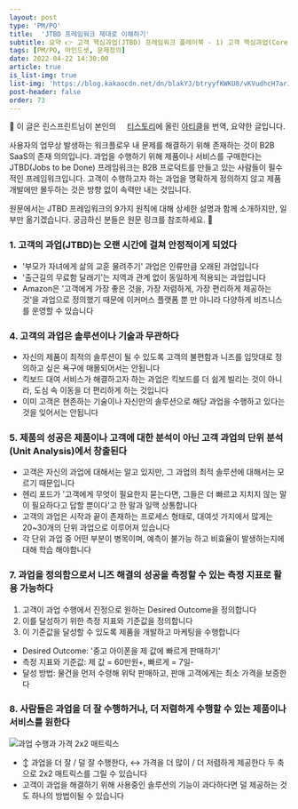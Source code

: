 ```yaml
---
layout: post
type: 'PM/PO'
title:  'JTBD 프레임워크 제대로 이해하기'
subtitle: 요약 👉 고객 핵심과업(JTBD) 프레임워크 플레이북 - 1) 고객 핵심과업(Core Functional Job) 이해하기
tags: [PM/PO, 마인드셋, 문제정의]
date: 2022-04-22 14:30:00
article: true
is_list-img: true
list-img: 'https://blog.kakaocdn.net/dn/blakYJ/btryyfKWKU8/vKVudhcH7arJkHkw3nUHi1/img.png'
post-header: false
order: 73
---
```


<p class="text-gray">
 🔗 이 글은 린스프린트님이 본인의 <a href='https://acquiredentrepreneur.tistory.com/' target='blank' rel='nofollow' id='outlink1' onclick='clickedOutlink(outlink1)'><img src='https://www.google.com/s2/favicons?sz=64&domain=https://acquiredentrepreneur.tistory.com/' style='display:inline; height: 1em; position: relative; bottom: -2px; margin-right: 2px;'>티스토리</a>에 올린 <a href='https://acquiredentrepreneur.tistory.com/105' target='blank' rel='nofollow' id='outlink2' onclick='clickedOutlink(outlink2)'>아티클</a>을 번역, 요약한 글입니다.
</p>

사용자의 업무상 발생하는 워크플로우 내 문제를 해결하기 위해 존재하는 것이 B2B SaaS의 존재 의의입니다. 과업을 수행하기 위해 제품이나 서비스를 구매한다는 JTBD(Jobs to be Done) 프레임워크는 B2B 프로덕트를 만들고 있는 사람들이 필수적인 프레임워크입니다. 고객이 수행하고자 하는 과업을 명확하게 정의하지 않고 제품 개발에만 몰두하는 것은 방향 없이 속력만 내는 것입니다.

원문에서는 JTBD 프레임워크의 9가지 원칙에 대해 상세한 설명과 함께 소개하지만, 일부만 옮기겠습니다. 궁금하신 분들은 원문 링크를 참조하세요. 🔮

### 1. 고객의 과업(JTBD)는 오랜 시간에 걸쳐 안정적이게 되었다
   - '부모가 자녀에게 삶의 교훈 물려주기' 과업은 인류만큼 오래된 과업입니다
   - '출근길의 무료함 달래기'는 지역과 관계 없이 동일하게 적용되는 과업입니다
   - Amazon은 '고객에게 가장 좋은 것을, 가장 저렴하게, 가장 편리하게 제공하는 것'을 과업으로 정의했기 때문에 이커머스 플랫폼 뿐 만 아니라 다양하게 비즈니스를 운영할 수 있습니다


### 4. 고객의 과업은 솔루션이나 기술과 무관하다

 - 자신의 제품이 최적의 솔루션이 될 수 있도록 고객의 불편함과 니즈를 입맛대로 정의하고 싶은 욕구에 매몰되어서는 안됩니다
 - 킥보드 대여 서비스가 해결하고자 하는 과업은 킥보드를 더 쉽게 빌리는 것이 아니라, 도심 속 이동을 더 편리하게 하는 것입니다
 - 이미 고객은 현존하는 기술이나 자신만의 솔루션으로 해당 과업을 수행하고 있다는 것을 잊어서는 안됩니다

### 5. 제품의 성공은 제품이나 고객에 대한 분석이 아닌 고객 과업의 단위 분석(Unit Analysis)에서 창출된다

 - 고객은 자신의 과업에 대해서는 알고 있지만, 그 과업의 최적 솔루션에 대해서는 모르기 때문입니다
 - 헨리 포드가 '고객에게 무엇이 필요한지 묻는다면, 그들은 더 빠르고 지치지 않는 말이 필요하다고 답할 뿐이다'고 한 말과 일맥 상통합니다
 - 고객의 과업은 시작과 끝이 존재하는 프로세스 형태로, 대여섯 가지에서 많게는 20~30개의 단위 과업으로 이루어져 있습니다
 - 각 단위 과업 중 어떤 부분이 병목이며, 예측이 불가능 하고 비효율이 발생하는지에 대해 학습 해야합니다

### 7. 과업을 정의함으로서 니즈 해결의 성공을 측정할 수 있는 측정 지표로 활용 가능하다

 1) 고객이 과업 수행에서 진정으로 원하는 Desired Outcome을 정의합니다  
 2) 이를 달성하기 위한 측정 지표와 기준값을 정의합니다  
 3) 이 기준값을 달성할 수 있도록 제품을 개발하고 마케팅을 수행합니다
- Desired Outcome: '중고 아이폰을 제 값에 빠르게 판매하기'
- 측정 지표와 기준값: 제 값 = 60만원+, 빠르게 = 7일-
- 달성 방법: 물건을 먼저 수령해 위탁 판매하고, 판매 고객에게는 최소 가격을 보증한다

### 8. 사람들은 과업을 더 잘 수행하거나, 더 저렴하게 수행할 수 있는 제품이나 서비스를 원한다

![과업 수행과 가격 2x2 매트릭스](https://img1.daumcdn.net/thumb/R1280x0/?scode=mtistory2&fname=https%3A%2F%2Fblog.kakaocdn.net%2Fdn%2FBxouF%2Fbtryz08d62J%2FrtVfRI4bu1wH86EF9yNFLK%2Fimg.png)
- ↕️ 과업을 더 잘 / 덜 잘 수행한다, ↔️ 가격을 더 많이 / 더 저렴하게 제공한다 두 축으로 2x2 매트릭스를 그릴 수 있습니다
- 고객이 과업을 해결하기 위해 사용중인 솔루션의 기능이 과다하다면 덜 제공하는 것도 하나의 방법이될 수 있습니다

